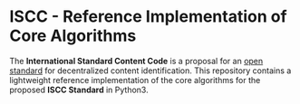 # ISCC - Reference Implementation of Core Algorithms

The **International Standard Content Code** is a proposal for an 
[open standard](https://en.wikipedia.org/wiki/Open_standard) for decentralized content 
identification. This repository contains a lightweight reference implementation of the 
core  algorithms for the proposed **ISCC Standard** in Python3.

